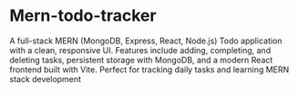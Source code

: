# Mern-todo-tracker
A full-stack MERN (MongoDB, Express, React, Node.js) Todo application with a clean, responsive UI. Features include adding, completing, and deleting tasks, persistent storage with MongoDB, and a modern React frontend built with Vite. Perfect for tracking daily tasks and learning MERN stack development
